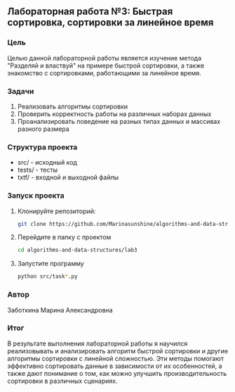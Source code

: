 ## Лабораторная работа №3: Быстрая сортировка, сортировки за линейное время ##

### Цель ### 
Целью данной лабораторной работы является изучение метода "Разделяй и властвуй" на примере быстрой сортировки, а также знакомство с сортировками, работающими за линейное время.

### Задачи ###
1. Реализовать алгоритмы сортировки
2. Проверить корректность работы на различных наборах данных
3. Проанализировать поведение на разных типах данных и массивах разного размера

### Структура проекта ###
* src/ - исходный код
* tests/ - тесты
* txtf/ - входной и выходной файлы

### Запуск проекта ###
1. Клонируйте репозиторий:
   ```bash
   git clone https://github.com/Marinasunshine/algorithms-and-data-structures.git
2. Перейдите в папку с проектом
   ```bash
   cd algorithms-and-data-structures/lab3
4. Запустите программу
   ```bash
   python src/task*.py

### Автор ###
   Заботкина Марина Александровна

### Итог ###
В результате выполнения лабораторной работы я научился реализовывать и анализировать алгоритм быстрой сортировки и другие алгоритмы сортировки с линейной сложностью. Эти методы помогают эффективно сортировать данные в зависимости от их особенностей, а также дают понимание о том, как можно улучшить производительность сортировки в различных сценариях. 
